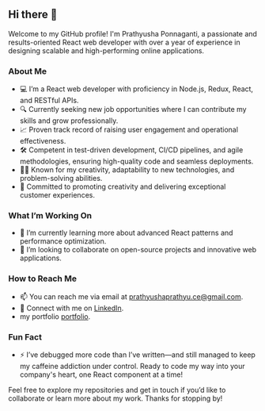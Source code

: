 ## Hi there 👋

Welcome to my GitHub profile! I'm Prathyusha Ponnaganti, a passionate and results-oriented React web developer with over a year of experience in designing scalable and high-performing online applications.

### About Me

- 💻 I’m a React web developer with proficiency in Node.js, Redux, React, and RESTful APIs.
- 🔍 Currently seeking new job opportunities where I can contribute my skills and grow professionally.
- 📈 Proven track record of raising user engagement and operational effectiveness.
- 🛠️ Competent in test-driven development, CI/CD pipelines, and agile methodologies, ensuring high-quality code and seamless deployments.
- 🤹‍♀️ Known for my creativity, adaptability to new technologies, and problem-solving abilities.
- 🌟 Committed to promoting creativity and delivering exceptional customer experiences.

### What I’m Working On

- 🌱 I’m currently learning more about advanced React patterns and performance optimization.
- 👯 I’m looking to collaborate on open-source projects and innovative web applications.

### How to Reach Me

- 📫 You can reach me via email at [prathyushaprathyu.ce@gmail.com](mailto:prathyushaprathyu.ce@gmail.com).
- 💼 Connect with me on [LinkedIn](https://www.linkedin.com/in/prathyusha-ponnaganti/).
- my portfolio [portfolio](https://prathyusha-webdev.vercel.app/).

### Fun Fact

- ⚡ I’ve debugged more code than I’ve written—and still managed to keep my caffeine addiction under control. Ready to code my way into your company's heart, one React component at a time!

Feel free to explore my repositories and get in touch if you’d like to collaborate or learn more about my work. Thanks for stopping by!
